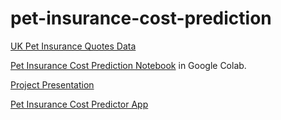 # pet-insurance-cost-prediction

[UK Pet Insurance Quotes Data](https://console.cloud.google.com/storage/browser/pet-insurance-data;tab=objects?forceOnBucketsSortingFiltering=true&project=pet-insurance-prediction)

[Pet Insurance Cost Prediction Notebook](https://colab.research.google.com/drive/1aqbLnUOHnnplVufDrzNPLQGRhr9UwZ5l?usp=sharing) in Google Colab.

[Project Presentation](https://docs.google.com/presentation/d/1Zf_LM_-rPKBLHBtBNv6AOJinaiS3vrZaKdF9hfGEqG8/edit?usp=sharing)

[Pet Insurance Cost Predictor App](https://huggingface.co/spaces/bmccourt01/hugsallaround)
